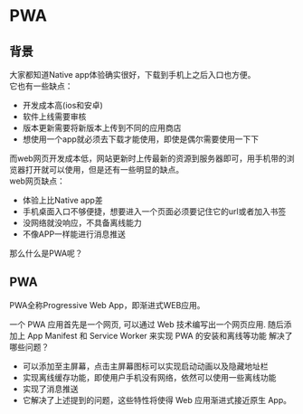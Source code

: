 # PWA

## 背景
大家都知道Native app体验确实很好，下载到手机上之后入口也方便。  
它也有一些缺点：  
- 开发成本高(ios和安卓)
- 软件上线需要审核
- 版本更新需要将新版本上传到不同的应用商店
- 想使用一个app就必须去下载才能使用，即使是偶尔需要使用一下下

而web网页开发成本低，网站更新时上传最新的资源到服务器即可，用手机带的浏览器打开就可以使用，但是还有一些明显的缺点。  
web网页缺点：  
- 体验上比Native app差
- 手机桌面入口不够便捷，想要进入一个页面必须要记住它的url或者加入书签
- 没网络就没响应，不具备离线能力
- 不像APP一样能进行消息推送


那么什么是PWA呢？

## PWA
PWA全称Progressive Web App，即渐进式WEB应用。  

一个 PWA 应用首先是一个网页, 可以通过 Web 技术编写出一个网页应用. 随后添加上 App Manifest 和 Service Worker 来实现 PWA 的安装和离线等功能
解决了哪些问题？  

- 可以添加至主屏幕，点击主屏幕图标可以实现启动动画以及隐藏地址栏
- 实现离线缓存功能，即使用户手机没有网络，依然可以使用一些离线功能
- 实现了消息推送
- 它解决了上述提到的问题，这些特性将使得 Web 应用渐进式接近原生 App。
